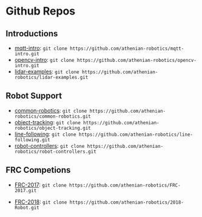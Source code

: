 # Github Repos

## Introductions

* [mqtt-intro](https://github.com/athenian-robotics/mqtt-intro):
`git clone https://github.com/athenian-robotics/mqtt-intro.git`
* [opencv-intro](https://github.com/athenian-robotics/opencv-intro):
`git clone https://github.com/athenian-robotics/opencv-intro.git`
* [lidar-examples](https://github.com/athenian-robotics/lidar-examples):
`git clone https://github.com/athenian-robotics/lidar-examples.git`

## Robot Support

* [common-robotics](https://github.com/athenian-robotics/common-robotics):
`git clone https://github.com/athenian-robotics/common-robotics.git`
* [object-tracking](https://github.com/athenian-robotics/object-tracking):
`git clone https://github.com/athenian-robotics/object-tracking.git`
* [line-following](https://github.com/athenian-robotics/line-following):
`git clone https://github.com/athenian-robotics/line-following.git`
* [robot-controllers](https://github.com/athenian-robotics/robot-controllers):
`git clone https://github.com/athenian-robotics/robot-controllers.git`

## FRC Competions

* [FRC-2017](https://github.com/athenian-robotics/FRC-2017):
`git clone https://github.com/athenian-robotics/FRC-2017.git`

* [FRC-2018](https://github.com/athenian-robotics/2018-Robot):
`git clone https://github.com/athenian-robotics/2018-Robot.git`
